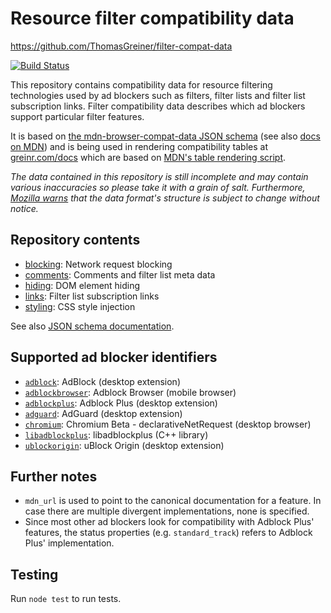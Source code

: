 Resource filter compatibility data
==================================

https://github.com/ThomasGreiner/filter-compat-data

[![Build Status](https://travis-ci.org/ThomasGreiner/filter-compat-data.svg?branch=master)](https://travis-ci.org/ThomasGreiner/filter-compat-data)

This repository contains compatibility data for resource filtering technologies used by ad blockers such as filters, filter lists and filter list subscription links. Filter compatibility data describes which ad blockers support particular filter features.

It is based on [the mdn-browser-compat-data JSON schema][mdn-schema] (see also [docs on MDN][mdn-table]) and is being used in rendering compatibility tables at [greinr.com/docs][greinr-docs] which are based on [MDN's table rendering script][mdn-table-renderer].

_The data contained in this repository is still incomplete and may contain various inaccuracies so please take it with a grain of salt. Furthermore, [Mozilla warns][mdn-schema-warning] that the data format's structure is subject to change without notice._

## Repository contents

- [blocking](blocking): Network request blocking
- [comments](comments): Comments and filter list meta data
- [hiding](hiding): DOM element hiding
- [links](links): Filter list subscription links
- [styling](styling): CSS style injection

See also [JSON schema documentation][mdn-schema].

## Supported ad blocker identifiers

- [`adblock`][adblock]: AdBlock (desktop extension)
- [`adblockbrowser`][adblockbrowser]: Adblock Browser (mobile browser)
- [`adblockplus`][adblockplus]: Adblock Plus (desktop extension)
- [`adguard`][adguard]: AdGuard (desktop extension)
- [`chromium`][chromium]: Chromium Beta - declarativeNetRequest (desktop browser)
- [`libadblockplus`][libadblockplus]: libadblockplus (C++ library)
- [`ublockorigin`][ublockorigin]: uBlock Origin (desktop extension)

## Further notes

- `mdn_url` is used to point to the canonical documentation for a feature. In
case there are multiple divergent implementations, none is specified.
- Since most other ad blockers look for compatibility with Adblock Plus'
features, the status properties (e.g. `standard_track`) refers to Adblock Plus'
implementation.

## Testing

Run `node test` to run tests.

[adblock]: https://getadblock.com/
[adblockbrowser]: https://adblockbrowser.org/
[adblockplus]: https://adblockplus.org/
[adguard]: https://adguard.com
[chromium]: https://developer.chrome.com/extensions/declarativeNetRequest
[greinr-docs]: https://www.greinr.com/docs/filters/
[libadblockplus]: https://github.com/adblockplus/libadblockplus
[mdn-schema]: https://github.com/mdn/browser-compat-data/blob/master/schemas/compat-data-schema.md
[mdn-schema-warning]: https://github.com/mdn/browser-compat-data#format-of-the-browser-compat-json-files
[mdn-table]: https://developer.mozilla.org/en-US/docs/MDN/Contribute/Structures/Compatibility_tables
[mdn-table-renderer]: https://github.com/mdn/kumascript/blob/master/macros/CompatBeta.ejs
[ublockorigin]: https://github.com/gorhill/uBlock
